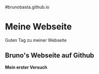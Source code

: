 #brunobasta.github.io
# Meine Webseite
Guten Tag zu meiner Webseite
## Bruno's Webseite auf Github
**Mein erster Versuch**
